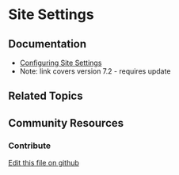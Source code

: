 # Site Settings

## Documentation

* [Configuring Site Settings](https://portal.liferay.dev/docs/7-2/user/-/knowledge_base/u/configuring-site-settings)
* Note: link covers version 7.2 - requires update

## Related Topics


## Community Resources


### Contribute

[Edit this file on github](https://github.com/olafk/controlpanel-documentation-docs/blob/master/md/73en/com_liferay_site_admin_web_portlet_SiteSettingsPortlet.md)

